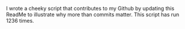 I wrote a cheeky script that contributes to my Github by updating this ReadMe to illustrate why more than commits matter. This script has run 1236 times.